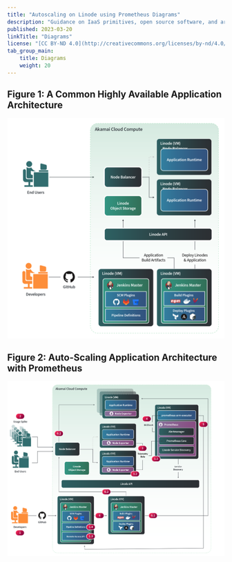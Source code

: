 ```yaml
---
title: "Autoscaling on Linode using Prometheus Diagrams"
description: "Guidance on IaaS primitives, open source software, and architecture design to implement a highly available and production ready Cloud-based document management system."
published: 2023-03-20
linkTitle: "Diagrams"
license: "[CC BY-ND 4.0](http://creativecommons.org/licenses/by-nd/4.0/)"
tab_group_main:
    title: Diagrams
    weight: 20
---
```


## Figure 1: A Common Highly Available Application Architecture

!["Traditional implementation"](traditional-cloud-build-implementation.png)

## Figure 2: Auto-Scaling Application Architecture with Prometheus

!["Autoscaling with Prometheus diagram"](auto-scaling-with-prometheus.png)